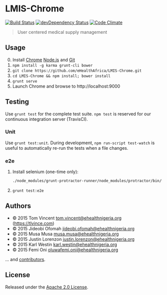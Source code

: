 # LMIS-Chrome

[![Build Status][travis-image]][travis-url] [![devDependency Status][daviddm-image]][daviddm-url] [![Code Climate][codeclimate-image]][codeclimate-url]

[travis-url]: https://travis-ci.org/eHealthAfrica/LMIS-Chrome
[travis-image]: https://travis-ci.org/eHealthAfrica/LMIS-Chrome.png?branch=master
[daviddm-url]: https://david-dm.org/eHealthAfrica/LMIS-Chrome#info=devDependencies
[daviddm-image]: https://david-dm.org/eHealthAfrica/LMIS-Chrome/dev-status.png?theme=shields.io
[codeclimate-url]: https://codeclimate.com/github/eHealthAfrica/LMIS-Chrome
[codeclimate-image]: https://codeclimate.com/github/eHealthAfrica/LMIS-Chrome.png

> User centered medical supply management

## Usage

0. Install [Chrome][] [Node.js][] and [Git][]
1. `npm install -g karma grunt-cli bower`
2. `git clone https://github.com/eHealthAfrica/LMIS-Chrome.git`
3. `cd LMIS-Chrome && npm install; bower install`
4. `grunt serve`
5. Launch Chrome and browse to http://localhost:9000

[Chrome]: https://www.google.com/intl/en/chrome/
[Node.js]: http://nodejs.org
[Git]: http://git-scm.com
[chrome://extensions]: chrome://extensions

## Testing

Use `grunt test` for the complete test suite. `npm test` is reserved for our
continuous integration server (TravisCI).

### Unit

Use `grunt test:unit`. During development, `npm run-script test-watch` is
useful to automatically re-run the tests when a file changes.

### e2e

1. Install selenium (one-time only):

    ```bash
    ./node_modules/grunt-protractor-runner/node_modules/protractor/bin/webdriver-manager update
    ```

2. `grunt test:e2e`

## Authors

* © 2015 Tom Vincent <tom.vincent@ehealthnigeria.org> (https://tlvince.com)
* © 2015 Jideobi Ofomah <jideobi.ofomah@ehealthnigeria.org>
* © 2015 Musa Musa <musa.musa@ehealthnigeria.org>
* © 2015 Justin Lorenzon <justin.lorenzon@ehealthnigeria.org>
* © 2015 Karl Westin <karl.westin@ehealthnigeria.org>
* © 2015 Femi Oni <oluwafemi.oni@ehealthnigeria.org>

… and [contributors][].

[contributors]: https://github.com/eHealthAfrica/move/graphs/contributors

## License

Released under the [Apache 2.0 License][license].

[license]: http://www.apache.org/licenses/LICENSE-2.0.html
